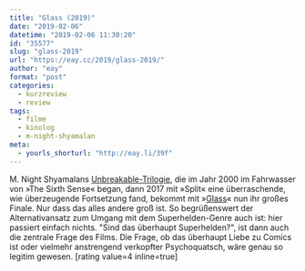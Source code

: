 ```yaml
---
title: "Glass (2019)"
date: "2019-02-06"
datetime: "2019-02-06 11:30:20"
id: "35577"
slug: "glass-2019"
url: "https://eay.cc/2019/glass-2019/"
author: "eay"
format: "post"
categories:
  - kurzreview
  - review
tags:
  - filme
  - kinolog
  - m-night-shyamalan
meta:
  - yourls_shorturl: "http://eay.li/39f"
---
```


M. Night Shyamalans [Unbreakable-Trilogie](https://en.wikipedia.org/wiki/Unbreakable_(film_series)), die im Jahr 2000 im Fahrwasser von »The Sixth Sense« began, dann 2017 mit »Split« eine überraschende, wie überzeugende Fortsetzung fand, bekommt mit »[Glass](https://www.imdb.com/title/tt6823368/)« nun ihr großes Finale. Nur dass das alles andere groß ist. So begrüßenswert der Alternativansatz zum Umgang mit dem Superhelden-Genre auch ist: hier passiert einfach nichts. "Sind das überhaupt Superhelden?", ist dann auch die zentrale Frage des Films. Die Frage, ob das überhaupt Liebe zu Comics ist oder vielmehr anstrengend verkopfter Psychoquatsch, wäre genau so legitim gewesen. \[rating value=4 inline=true\]
